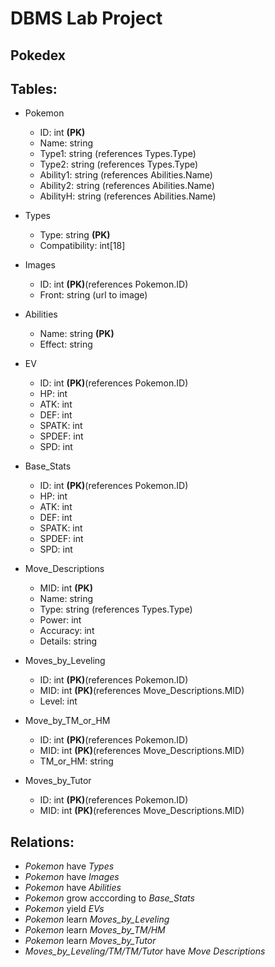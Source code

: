 # DBMS Lab Project

## Pokedex

## Tables:

- Pokemon
    - ID: int **(PK)**
    - Name: string
    - Type1: string (references Types.Type)
    - Type2: string (references Types.Type)
    - Ability1: string (references Abilities.Name)
    - Ability2: string (references Abilities.Name)
    - AbilityH: string (references Abilities.Name)
      
- Types
    - Type: string **(PK)**
    - Compatibility: int[18]
    
- Images
    - ID: int **(PK)**(references Pokemon.ID)
    - Front: string (url to image)
    
- Abilities
    - Name: string **(PK)**
    - Effect: string

- EV
    - ID: int **(PK)**(references Pokemon.ID)
    - HP: int
    - ATK: int
    - DEF: int
    - SPATK: int
    - SPDEF: int
    - SPD: int
    
- Base_Stats
    - ID: int **(PK)**(references Pokemon.ID)
    - HP: int
    - ATK: int
    - DEF: int
    - SPATK: int
    - SPDEF: int
    - SPD: int
    
- Move_Descriptions
    - MID: int **(PK)** 
    - Name: string
    - Type: string (references Types.Type)
    - Power: int
    - Accuracy: int
    - Details: string
    
- Moves_by_Leveling
    - ID: int **(PK)**(references Pokemon.ID)
    - MID: int **(PK)**(references Move_Descriptions.MID)
    - Level: int
    
- Move_by_TM_or_HM
    - ID: int **(PK)**(references Pokemon.ID)
    - MID: int **(PK)**(references Move_Descriptions.MID)
    - TM_or_HM: string
    
- Moves_by_Tutor
    - ID: int **(PK)**(references Pokemon.ID)
    - MID: int **(PK)**(references Move_Descriptions.MID)

## Relations:

- *Pokemon* have *Types*
- *Pokemon* have *Images*
- *Pokemon* have *Abilities*
- *Pokemon* grow acccording to *Base_Stats*
- *Pokemon* yield *EVs*
- *Pokemon* learn *Moves_by_Leveling*
- *Pokemon* learn *Moves_by_TM/HM*
- *Pokemon* learn *Moves_by_Tutor*
- *Moves_by_Leveling/TM/TM/Tutor* have *Move Descriptions*